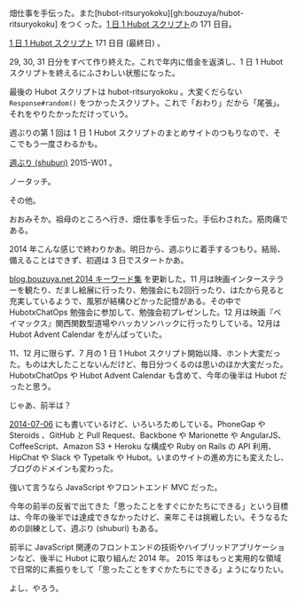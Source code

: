 畑仕事を手伝った。また[hubot-ritsuryokoku][gh:bouzuya/hubot-ritsuryokoku] をつくった。[1 日 1 Hubot スクリプト][hubot-script-per-day]の 171 日目。

[1 日 1 Hubot スクリプト][hubot-script-per-day] 171 日目 (最終日) 。

29, 30, 31 日分をすべて作り終えた。これで年内に借金を返済し、1 日 1 Hubot スクリプトを終えるにふさわしい状態になった。

最後の Hubot スクリプトは hubot-ritsuryokoku 。大変くだらない `Response#random()` をつかったスクリプト。これで「おわり」だから「尾張」。それをやりたかっただけっていう。

週ぶりの第 1 回は 1 日 1 Hubot スクリプトのまとめサイトのつもりなので、そこでもう一度さわるかも。

[週ぶり (shuburi)][shuburi] 2015-W01 。

ノータッチ。

その他。

おおみそか。祖母のところへ行き、畑仕事を手伝った。手伝わされた。筋肉痛である。

2014 年こんな感じで終わりかあ。明日から、週ぶりに着手するつもり。結局、備えることはできず、初週は 3 日でスタートかあ。

[blog.bouzuya.net 2014 キーワード集](https://gist.github.com/bouzuya/c6a5dee52f169d853a59) を更新した。11 月は映画インターステラーを観たり、だまし絵展に行ったり、勉強会にも2回行ったり、はたから見ると充実しているようで、風邪が結構ひどかった記憶がある。その中で HubotxChatOps 勉強会に参加して、勉強会初プレゼンした。12 月は映画『ベイマックス』関西関数型道場やハッカソンハックに行ったりしている。12月は Hubot Advent Calendar をがんばっていた。

11、12 月に限らず、7 月の 1 日 1 Hubot スクリプト開始以降、ホント大変だった。ものは大したことないんだけど、毎日分つくるのは思いのほか大変だった。 HubotxChatOps や Hubot Advent Calendar も含めて、今年の後半は Hubot だったと思う。

じゃあ、前半は？

[2014-07-06][] にも書いているけど、いろいろためしている。PhoneGap や Steroids 、GitHub と Pull Request、Backbone や Marionette や AngularJS、CoffeeScript、Amazon S3 + Heroku な構成や Ruby on Rails の API 利用、HipChat や Slack や Typetalk や Hubot。いまのサイトの進め方にも変えたし、ブログのドメインも変わった。

強いて言うなら JavaScript やフロントエンド MVC だった。

今年の前半の反省で出てきた「思ったことをすぐにかたちにできる」という目標は、今年の後半では達成できなかったけど、来年こそは挑戦したい。そうなるための訓練として、週ぶり (shuburi) もある。

前半に JavaScript 関連のフロントエンドの技術やハイブリッドアプリケーションなど、後半に Hubot に取り組んだ 2014 年。 2015 年はもっと実用的な領域で日常的に素振りをして「思ったことをすぐかたちにできる」ようになりたい。

よし、やろう。

[2014-07-06]: https://blog.bouzuya.net/2014/07/06/
[hubot-script-per-day]: https://blog.bouzuya.net/posts?tags=hubot-script-per-day
[shuburi]: http://shuburi.org
[gh:bouzuya/hubot-google-spreadsheet]: https://github.com/bouzuya/hubot-google-spreadsheet
